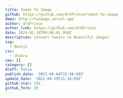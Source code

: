 ```yaml
---
title: Tweet To Image
github: https://github.com/drkPrince/tweet-to-image
demo: http://twimage.vercel.app
author: drkPrince
author_link: https://github.com/drkPrince
date: 2024-02-18T09:06:01.958Z
description: Convert tweets to beautiful images
ssg:
  - Nextjs
css:
  - Chakra
cms: []
category: []
draft: false
publish_date: '2021-04-04T15:58:59Z'
update_date: '2021-04-29T11:16:59Z'
github_star: 191
github_fork: 29
---
```

